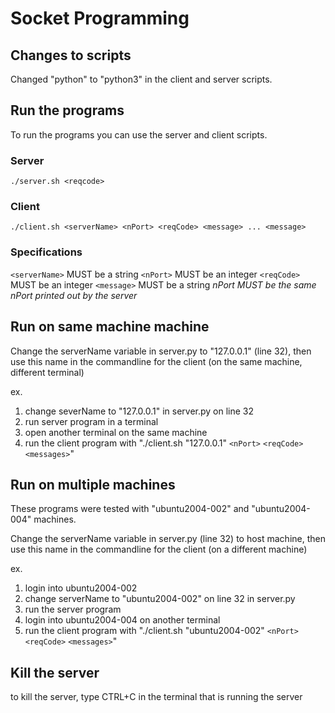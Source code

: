 # Socket Programming

## Changes to scripts
Changed "python" to "python3" in the client and server scripts.

## Run the programs
To run the programs you can use the server and client scripts.
### Server 
`./server.sh <reqcode>`
### Client
`./client.sh <serverName> <nPort> <reqCode> <message> ... <message>`
### Specifications
`<serverName>` MUST be a string
`<nPort>` MUST be an integer
`<reqCode>` MUST be an integer
`<message>` MUST be a string
*nPort MUST be the same nPort printed out by the server*

## Run on same machine machine
Change the serverName variable in server.py to "127.0.0.1" (line 32), then use this name in the commandline for the client (on the same machine, different terminal)

ex.
1. change severName to "127.0.0.1" in server.py on line 32
2. run server program in a terminal
3. open another terminal on the same machine
4. run the client program with "./client.sh "127.0.0.1" `<nPort>` `<reqCode>` `<messages>`"

## Run on multiple machines
These programs were tested with "ubuntu2004-002" and "ubuntu2004-004" machines.

Change the serverName variable in server.py (line 32) to host machine, then use this name in the commandline for the client (on a different machine)

ex. 
1. login into ubuntu2004-002
2. change serverName to "ubuntu2004-002" on line 32 in server.py
3. run the server program
4. login into ubuntu2004-004 on another terminal
5. run the client program with "./client.sh "ubuntu2004-002" `<nPort>` `<reqCode>` `<messages>`"

## Kill the server
to kill the server, type CTRL+C in the terminal that is running the server